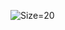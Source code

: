 
![Size=20](https://github.com/rumarin/integrador_express/assets/96159123/ee27f216-d5ee-4bec-945e-d910962110da)
